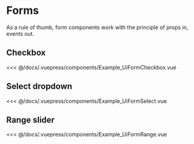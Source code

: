 # Forms
As a rule of thumb, form components work with the principle of props in, events out.

## Checkbox

<div class="custom"> 
  <Example_UiFormCheckbox />
</div>

<<< @/docs/.vuepress/components/Example_UiFormCheckbox.vue

## Select dropdown

<div class="custom"> 
  <Example_UiFormSelect />
</div>

<<< @/docs/.vuepress/components/Example_UiFormSelect.vue

## Range slider

<div class="custom"> 
  <Example_UiFormRange />
</div>

<<< @/docs/.vuepress/components/Example_UiFormRange.vue
